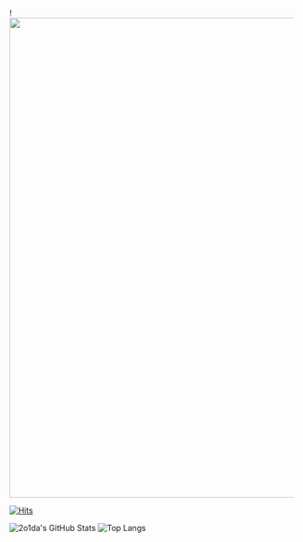!<img src="https://64.media.tumblr.com/c92c21eb1f02e921c420b3792b3ac08f/tumblr_pl5tcnHCe91y2vx9xo1_1280.jpg" width="850">

[![Hits](https://hits.seeyoufarm.com/api/count/incr/badge.svg?url=https%3A%2F%2Fgithub.com%2F2o1da&count_bg=%2379C83D&title_bg=%23555555&icon=&icon_color=%23E7E7E7&title=hits&edge_flat=false)](https://hits.seeyoufarm.com)

![2o1da's GitHub Stats](https://github-readme-stats.vercel.app/api?username=2o1da&show_icons=true&hide=stars) ![Top Langs](https://github-readme-stats.vercel.app/api/top-langs/?username=2o1da&layout=compact)



<!---
2o1da/2o1da is a ✨ special ✨ repository because its `README.md` (this file) appears on your GitHub profile.
You can click the Preview link to take a look at your changes.
--->
